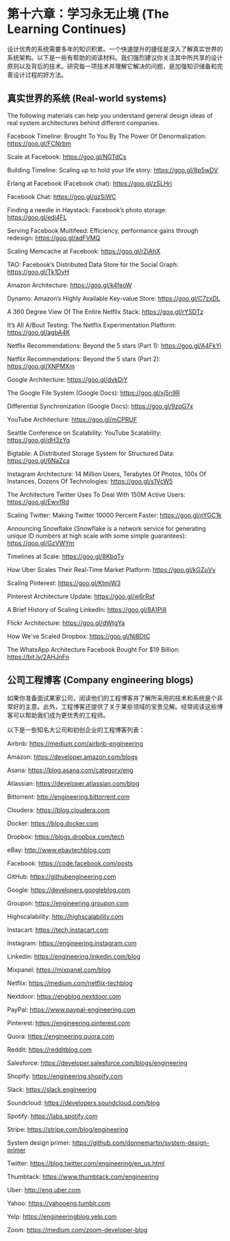 # 第十六章：学习永无止境 (The Learning Continues)

设计优秀的系统需要多年的知识积累。一个快速提升的捷径是深入了解真实世界的系统架构。以下是一些有帮助的阅读材料。我们强烈建议你关注其中所共享的设计原则以及背后的技术。研究每一项技术并理解它解决的问题，是加强知识储备和完善设计过程的好方法。

## 真实世界的系统 (Real-world systems)

The following materials can help you understand general design ideas of real system
architectures behind different companies.

Facebook Timeline: Brought To You By The Power Of Denormalization: https://goo.gl/FCNrbm

Scale at Facebook: https://goo.gl/NGTdCs

Building Timeline: Scaling up to hold your life story: https://goo.gl/8p5wDV

Erlang at Facebook (Facebook chat): https://goo.gl/zSLHrj

Facebook Chat: https://goo.gl/qzSiWC

Finding a needle in Haystack: Facebook’s photo storage: https://goo.gl/edj4FL

Serving Facebook Multifeed: Efficiency, performance gains through redesign: https://goo.gl/adFVMQ

Scaling Memcache at Facebook: https://goo.gl/rZiAhX

TAO: Facebook’s Distributed Data Store for the Social Graph: https://goo.gl/Tk1DyH

Amazon Architecture: https://goo.gl/k4feoW

Dynamo: Amazon’s Highly Available Key-value Store: https://goo.gl/C7zxDL

A 360 Degree View Of The Entire Netflix Stack: https://goo.gl/rYSDTz

It’s All A/Bout Testing: The Netflix Experimentation Platform: https://goo.gl/agbA4K

Netflix Recommendations: Beyond the 5 stars (Part 1): https://goo.gl/A4FkYi

Netflix Recommendations: Beyond the 5 stars (Part 2): https://goo.gl/XNPMXm

Google Architecture: https://goo.gl/dvkDiY

The Google File System (Google Docs): https://goo.gl/xj5n9R

Differential Synchronization (Google Docs): https://goo.gl/9zqG7x

YouTube Architecture: https://goo.gl/mCPRUF

Seattle Conference on Scalability: YouTube Scalability: https://goo.gl/dH3zYq

Bigtable: A Distributed Storage System for Structured Data: https://goo.gl/6NaZca

Instagram Architecture: 14 Million Users, Terabytes Of Photos, 100s Of Instances, Dozens Of Technologies: https://goo.gl/s1VcW5

The Architecture Twitter Uses To Deal With 150M Active Users: https://goo.gl/EwvfRd

Scaling Twitter: Making Twitter 10000 Percent Faster: https://goo.gl/nYGC1k

Announcing Snowflake (Snowflake is a network service for generating unique ID numbers at high scale with some simple guarantees): https://goo.gl/GzVWYm

Timelines at Scale: https://goo.gl/8KbqTy

How Uber Scales Their Real-Time Market Platform: https://goo.gl/kGZuVy

Scaling Pinterest: https://goo.gl/KtmjW3

Pinterest Architecture Update: https://goo.gl/w6rRsf

A Brief History of Scaling LinkedIn: https://goo.gl/8A1Pi8

Flickr Architecture: https://goo.gl/dWtgYa

How We've Scaled Dropbox: https://goo.gl/NjBDtC

The WhatsApp Architecture Facebook Bought For $19 Billion: https://bit.ly/2AHJnFn

## 公司工程博客 (Company engineering blogs)

如果你准备面试某家公司，阅读他们的工程博客并了解所采用的技术和系统是个非常好的主意。此外，工程博客还提供了关于某些领域的宝贵见解。经常阅读这些博客可以帮助我们成为更优秀的工程师。

以下是一些知名大公司和初创企业的工程博客列表：

Airbnb: https://medium.com/airbnb-engineering

Amazon: https://developer.amazon.com/blogs

Asana: https://blog.asana.com/category/eng

Atlassian: https://developer.atlassian.com/blog

Bittorrent: http://engineering.bittorrent.com

Cloudera: https://blog.cloudera.com

Docker: https://blog.docker.com

Dropbox: https://blogs.dropbox.com/tech

eBay: http://www.ebaytechblog.com

Facebook: https://code.facebook.com/posts

GitHub: https://githubengineering.com

Google: https://developers.googleblog.com

Groupon: https://engineering.groupon.com

Highscalability: http://highscalability.com

Instacart: https://tech.instacart.com

Instagram: https://engineering.instagram.com

Linkedin: https://engineering.linkedin.com/blog

Mixpanel: https://mixpanel.com/blog

Netflix: https://medium.com/netflix-techblog

Nextdoor: https://engblog.nextdoor.com

PayPal: https://www.paypal-engineering.com

Pinterest: https://engineering.pinterest.com

Quora: https://engineering.quora.com

Reddit: https://redditblog.com

Salesforce: https://developer.salesforce.com/blogs/engineering

Shopify: https://engineering.shopify.com

Slack: https://slack.engineering

Soundcloud: https://developers.soundcloud.com/blog

Spotify: https://labs.spotify.com

Stripe: https://stripe.com/blog/engineering

System design primer: https://github.com/donnemartin/system-design-primer

Twitter: https://blog.twitter.com/engineering/en_us.html

Thumbtack: https://www.thumbtack.com/engineering

Uber: http://eng.uber.com

Yahoo: https://yahooeng.tumblr.com

Yelp: https://engineeringblog.yelp.com

Zoom: https://medium.com/zoom-developer-blog
